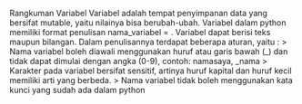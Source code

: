 Rangkuman Variabel Variabel adalah tempat penyimpanan data yang bersifat mutable, yaitu nilainya bisa berubah-ubah. Variabel dalam python memiliki format penulisan nama_variabel = . Variabel dapat berisi teks maupun bilangan. Dalam penulisannya terdapat beberapa aturan, yaitu : > Nama variabel boleh diawali menggunakan huruf atau garis bawah (_) dan tidak dapat dimulai dengan angka (0-9), contoh: namasaya, _nama > Karakter pada variabel bersifat sensitif, artinya huruf kapital dan huruf kecil memiliki arti yang berbeda. > Nama variabel tidak boleh menggunakan kata kunci yang sudah ada dalam python